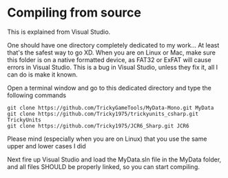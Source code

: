 # Compiling from source

This is explained from Visual Studio.

One should have one directory completely dedicated to my work... At least that's the safest way to go XD.
When you are on Linux or Mac, make sure this folder is on a native formatted device, as FAT32 or ExFAT will cause errors in Visual Studio. This is a bug in Visual Studio, unless they fix it, all I can do is make it known.

Open a terminal window and go to this dedicated directory and type the following commands
~~~shell
git clone https://github.com/TrickyGameTools/MyData-Mono.git MyData
git clone https://github.com/Tricky1975/trickyunits_csharp.git TrickyUnits
git clone https://github.com/Tricky1975/JCR6_Sharp.git JCR6
~~~
Please mind (especially when you are on Linux) that you use the same upper and lower cases I did

Next fire up Visual Studio and load the MyData.sln file in the MyData folder, and all files SHOULD be properly linked, so you can start compiling.


